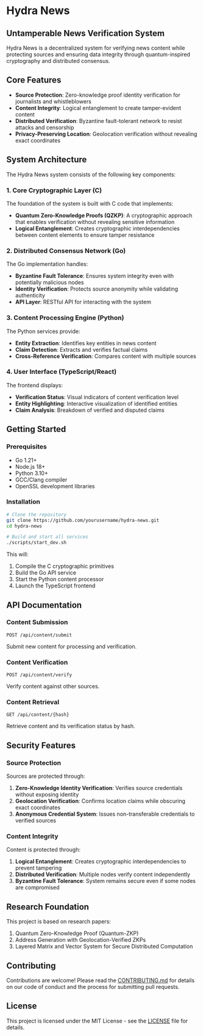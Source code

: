 # Hydra News

## Untamperable News Verification System

Hydra News is a decentralized system for verifying news content while protecting sources and ensuring data integrity through quantum-inspired cryptography and distributed consensus.

## Core Features

- **Source Protection**: Zero-knowledge proof identity verification for journalists and whistleblowers
- **Content Integrity**: Logical entanglement to create tamper-evident content
- **Distributed Verification**: Byzantine fault-tolerant network to resist attacks and censorship
- **Privacy-Preserving Location**: Geolocation verification without revealing exact coordinates

## System Architecture

The Hydra News system consists of the following key components:

### 1. Core Cryptographic Layer (C)

The foundation of the system is built with C code that implements:

- **Quantum Zero-Knowledge Proofs (QZKP)**: A cryptographic approach that enables verification without revealing sensitive information
- **Logical Entanglement**: Creates cryptographic interdependencies between content elements to ensure tamper resistance

### 2. Distributed Consensus Network (Go)

The Go implementation handles:

- **Byzantine Fault Tolerance**: Ensures system integrity even with potentially malicious nodes
- **Identity Verification**: Protects source anonymity while validating authenticity
- **API Layer**: RESTful API for interacting with the system

### 3. Content Processing Engine (Python)

The Python services provide:

- **Entity Extraction**: Identifies key entities in news content
- **Claim Detection**: Extracts and verifies factual claims
- **Cross-Reference Verification**: Compares content with multiple sources

### 4. User Interface (TypeScript/React)

The frontend displays:

- **Verification Status**: Visual indicators of content verification level
- **Entity Highlighting**: Interactive visualization of identified entities
- **Claim Analysis**: Breakdown of verified and disputed claims

## Getting Started

### Prerequisites

- Go 1.21+
- Node.js 18+
- Python 3.10+ 
- GCC/Clang compiler
- OpenSSL development libraries

### Installation

```bash
# Clone the repository
git clone https://github.com/yourusername/hydra-news.git
cd hydra-news

# Build and start all services
./scripts/start_dev.sh
```

This will:
1. Compile the C cryptographic primitives
2. Build the Go API service
3. Start the Python content processor
4. Launch the TypeScript frontend

## API Documentation

### Content Submission

```
POST /api/content/submit
```

Submit new content for processing and verification.

### Content Verification

```
POST /api/content/verify
```

Verify content against other sources.

### Content Retrieval

```
GET /api/content/{hash}
```

Retrieve content and its verification status by hash.

## Security Features

### Source Protection

Sources are protected through:

1. **Zero-Knowledge Identity Verification**: Verifies source credentials without exposing identity
2. **Geolocation Verification**: Confirms location claims while obscuring exact coordinates
3. **Anonymous Credential System**: Issues non-transferable credentials to verified sources

### Content Integrity

Content is protected through:

1. **Logical Entanglement**: Creates cryptographic interdependencies to prevent tampering
2. **Distributed Verification**: Multiple nodes verify content independently
3. **Byzantine Fault Tolerance**: System remains secure even if some nodes are compromised

## Research Foundation

This project is based on research papers:

1. Quantum Zero-Knowledge Proof (Quantum-ZKP)
2. Address Generation with Geolocation-Verified ZKPs
3. Layered Matrix and Vector System for Secure Distributed Computation

## Contributing

Contributions are welcome! Please read the [CONTRIBUTING.md](CONTRIBUTING.md) for details on our code of conduct and the process for submitting pull requests.

## License

This project is licensed under the MIT License - see the [LICENSE](LICENSE) file for details.
